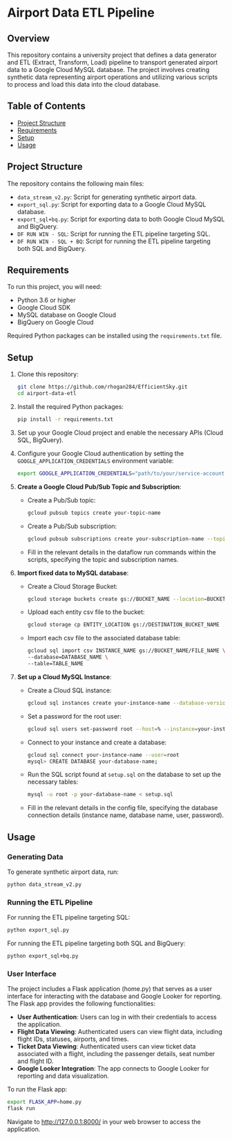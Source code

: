 
# Airport Data ETL Pipeline

## Overview

This repository contains a university project that defines a data generator and ETL (Extract, Transform, Load) pipeline to transport generated airport data to a Google Cloud MySQL database. The project involves creating synthetic data representing airport operations and utilizing various scripts to process and load this data into the cloud database.

## Table of Contents

- [Project Structure](#project-structure)
- [Requirements](#requirements)
- [Setup](#setup)
- [Usage](#usage)

## Project Structure

The repository contains the following main files:

- `data_stream_v2.py`: Script for generating synthetic airport data.
- `export_sql.py`: Script for exporting data to a Google Cloud MySQL database.
- `export_sql+bq.py`: Script for exporting data to both Google Cloud MySQL and BigQuery.
- `DF RUN WIN - SQL`: Script for running the ETL pipeline targeting SQL.
- `DF RUN WIN - SQL + BQ`: Script for running the ETL pipeline targeting both SQL and BigQuery.

## Requirements

To run this project, you will need:

- Python 3.6 or higher
- Google Cloud SDK
- MySQL database on Google Cloud
- BigQuery on Google Cloud

Required Python packages can be installed using the `requirements.txt` file.

## Setup

1. Clone this repository:
    ```sh
    git clone https://github.com/rhogan284/EfficientSky.git
    cd airport-data-etl
    ```

2. Install the required Python packages:
    ```sh
    pip install -r requirements.txt
    ```

3. Set up your Google Cloud project and enable the necessary APIs (Cloud SQL, BigQuery).

4. Configure your Google Cloud authentication by setting the `GOOGLE_APPLICATION_CREDENTIALS` environment variable:
    ```sh
    export GOOGLE_APPLICATION_CREDENTIALS="path/to/your/service-account-file.json"
    ```
5. **Create a Google Cloud Pub/Sub Topic and Subscription**:
    - Create a Pub/Sub topic:
      ```sh
      gcloud pubsub topics create your-topic-name
      ```
    - Create a Pub/Sub subscription:
      ```sh
      gcloud pubsub subscriptions create your-subscription-name --topic=your-topic-name
      ```
    - Fill in the relevant details in the dataflow run commands within the scripts, specifying the topic and subscription names.

6. **Import fixed data to MySQL database**:
   - Create a Cloud Storage Bucket: 
      ```sh
      gcloud storage buckets create gs://BUCKET_NAME --location=BUCKET_LOCATION
      ```
   - Upload each entity csv file to the bucket:
      ```sh
      gcloud storage cp ENTITY_LOCATION gs://DESTINATION_BUCKET_NAME
      ```
   - Import each csv file to the associated database table:
      ```sh
      gcloud sql import csv INSTANCE_NAME gs://BUCKET_NAME/FILE_NAME \
      --database=DATABASE_NAME \
      --table=TABLE_NAME
      ```
     
7. **Set up a Cloud MySQL Instance**:
    - Create a Cloud SQL instance:
      ```sh
      gcloud sql instances create your-instance-name --database-version=MYSQL_5_7 --tier=db-n1-standard-1 --region=your-region
      ```
    - Set a password for the root user:
      ```sh
      gcloud sql users set-password root --host=% --instance=your-instance-name --password=your-password
      ```
    - Connect to your instance and create a database:
      ```sh
      gcloud sql connect your-instance-name --user=root
      mysql> CREATE DATABASE your-database-name;
      ```
    - Run the SQL script found at `setup.sql` on the database to set up the necessary tables:
      ```sh
      mysql -u root -p your-database-name < setup.sql
      ```
    - Fill in the relevant details in the config file, specifying the database connection details (instance name, database name, user, password).


## Usage

### Generating Data

To generate synthetic airport data, run:
```sh
python data_stream_v2.py
```

### Running the ETL Pipeline

For running the ETL pipeline targeting SQL:
```sh
python export_sql.py
```

For running the ETL pipeline targeting both SQL and BigQuery:
```sh
python export_sql+bq.py
```

### User Interface 

The project includes a Flask application (home.py) that serves as a user interface for interacting with the database and Google Looker for reporting. The Flask app provides the following functionalities:

- **User Authentication**: Users can log in with their credentials to access the application. 
- **Flight Data Viewing**: Authenticated users can view flight data, including flight IDs, statuses, airports, and times. 
- **Ticket Data Viewing**: Authenticated users can view ticket data associated with a flight, including the passenger details, seat number and flight ID. 
- **Google Looker Integration**: The app connects to Google Looker for reporting and data visualization.

To run the Flask app:

```sh
export FLASK_APP=home.py
flask run
```
Navigate to http://127.0.0.1:8000/ in your web browser to access the application.